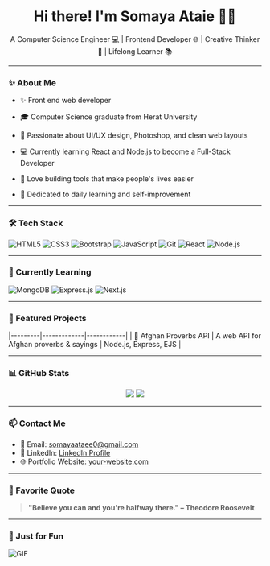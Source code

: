 <h1 align="center">Hi there! I'm Somaya Ataie 👩‍💻</h1>
<p align="center">
A Computer Science Engineer 💻 | Frontend Developer 🌐 | Creative Thinker 🎨 | Lifelong Learner 📚
</p>

---

### ✨ About Me
- ✨ Front end web developer

- 🎓 Computer Science graduate from Herat University
- 🌸 Passionate about UI/UX design, Photoshop, and clean web layouts
- 💻 Currently learning React and Node.js to become a Full-Stack Developer
- 🚀 Love building tools that make people's lives easier
- 🧠 Dedicated to daily learning and self-improvement

---

### 🛠️ Tech Stack

![HTML5](https://img.shields.io/badge/-HTML5-E34F26?style=for-the-badge&logo=html5&logoColor=white)
![CSS3](https://img.shields.io/badge/-CSS3-1572B6?style=for-the-badge&logo=css3)
![Bootstrap](https://img.shields.io/badge/-Bootstrap-7952B3?style=for-the-badge&logo=bootstrap)
![JavaScript](https://img.shields.io/badge/-JavaScript-F7DF1E?style=for-the-badge&logo=javascript&logoColor=black)
![Git](https://img.shields.io/badge/-Git-F05032?style=for-the-badge&logo=git)
![React](https://img.shields.io/badge/-React-61DAFB?style=for-the-badge&logo=react)
![Node.js](https://img.shields.io/badge/-Node.js-339933?style=for-the-badge&logo=nodedotjs)

---

### 🚀 Currently Learning

![MongoDB](https://img.shields.io/badge/-MongoDB-47A248?style=for-the-badge&logo=mongodb)
![Express.js](https://img.shields.io/badge/-Express.js-000000?style=for-the-badge&logo=express&logoColor=white)
![Next.js](https://img.shields.io/badge/-Next.js-000000?style=for-the-badge&logo=next.js)

---

### 💼 Featured Projects

|---------|-------------|------------|
| 🧾 Afghan Proverbs API | A web API for Afghan proverbs & sayings | Node.js, Express, EJS |


---

### 📊 GitHub Stats

<p align="center">
  <img src="https://github-readme-stats.vercel.app/api?username=your-github-username&show_icons=true&theme=radical" />
  <img src="https://github-readme-stats.vercel.app/api/top-langs/?username=your-github-username&layout=compact&theme=radical" />
</p>

---

### 📫 Contact Me

- 📧 Email: somayaataee0@gmail.com  
- 💬 LinkedIn: [LinkedIn Profile]((https://www.linkedin.com/in/somaya-ataie-b55336361/))  
- 🌐 Portfolio Website: [your-website.com]((https://somayaataee.github.io/my-portfolio/))

---

### 🧠 Favorite Quote

> **"Believe you can and you're halfway there." – Theodore Roosevelt**

---

### 🎉 Just for Fun

![GIF](https://media.giphy.com/media/qgQUggAC3Pfv687qPC/giphy.gif)

